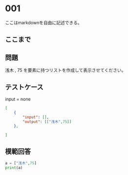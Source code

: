 # 001

ここはmarkdownを自由に記述できる。

ここまで
---
## 問題

浅木 , 75 を要素に持つリストを作成して表示させてください。

## テストケース
input = none
```json
[
	{
		"input": [],
		"output": [["浅木",75]]
  	},
	
]
```

## 模範回答
```python
a = ["浅木",75]
print(a)
```